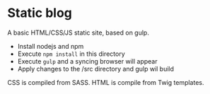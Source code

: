 # Static blog

A basic HTML/CSS/JS static site, based on gulp.

- Install nodejs and npm
- Execute `npm install` in this directory
- Execute `gulp` and a syncing browser will appear
- Apply changes to the /src directory and gulp wil build

CSS is compiled from SASS.
HTML is compile from Twig templates.
